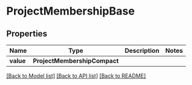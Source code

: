# ProjectMembershipBase


## Properties
Name | Type | Description | Notes
------------ | ------------- | ------------- | -------------
**value** | **ProjectMembershipCompact** |  | 

[[Back to Model list]](../README.md#documentation-for-models) [[Back to API list]](../README.md#documentation-for-api-endpoints) [[Back to README]](../README.md)


